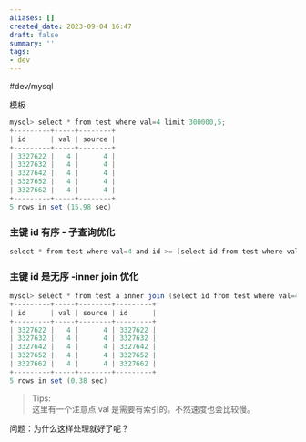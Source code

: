 ```yaml
---
aliases: []
created_date: 2023-09-04 16:47
draft: false
summary: ''
tags:
- dev
---
```


#dev/mysql  

模板

```Java
mysql> select * from test where val=4 limit 300000,5;
+---------+-----+--------+
| id      | val | source |
+---------+-----+--------+
| 3327622 |   4 |      4 |
| 3327632 |   4 |      4 |
| 3327642 |   4 |      4 |
| 3327652 |   4 |      4 |
| 3327662 |   4 |      4 |
+---------+-----+--------+
5 rows in set (15.98 sec)
```

### 主键 id 有序 - 子查询优化

```Java
select * from test where val=4 and id >= (select id from test where val=4 limit 300000,1) limit 5
```

### 主键 id 是无序 -inner join 优化

```Java
mysql> select * from test a inner join (select id from test where val=4 limit 300000,5) b on a.id=b.id;
+---------+-----+--------+---------+
| id      | val | source | id      |
+---------+-----+--------+---------+
| 3327622 |   4 |      4 | 3327622 |
| 3327632 |   4 |      4 | 3327632 |
| 3327642 |   4 |      4 | 3327642 |
| 3327652 |   4 |      4 | 3327652 |
| 3327662 |   4 |      4 | 3327662 |
+---------+-----+--------+---------+
5 rows in set (0.38 sec)
```

> Tips:  
这里有一个注意点 val 是需要有索引的。不然速度也会比较慢。

问题：为什么这样处理就好了呢？